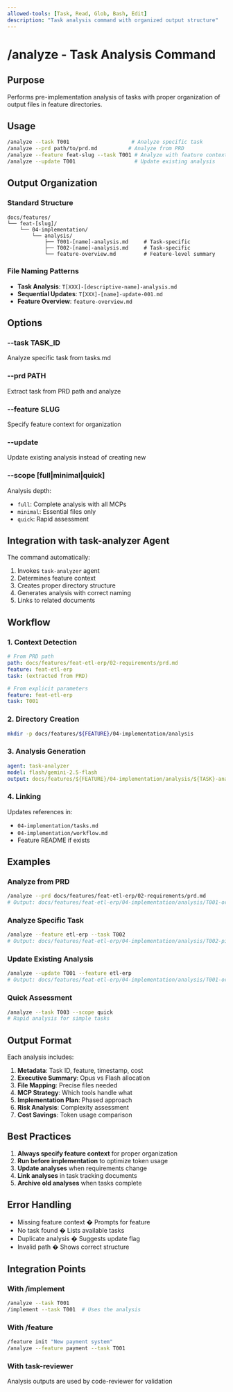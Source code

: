 ```yaml
---
allowed-tools: [Task, Read, Glob, Bash, Edit]
description: "Task analysis command with organized output structure"
---
```


# /analyze - Task Analysis Command

## Purpose
Performs pre-implementation analysis of tasks with proper organization of output files in feature directories.

## Usage
```bash
/analyze --task T001                    # Analyze specific task
/analyze --prd path/to/prd.md          # Analyze from PRD
/analyze --feature feat-slug --task T001 # Analyze with feature context
/analyze --update T001                   # Update existing analysis
```

## Output Organization

### Standard Structure
```
docs/features/
└── feat-[slug]/
    └── 04-implementation/
        └── analysis/
            ├── T001-[name]-analysis.md     # Task-specific
            ├── T002-[name]-analysis.md     # Task-specific
            └── feature-overview.md         # Feature-level summary
```

### File Naming Patterns
- **Task Analysis**: `T[XXX]-[descriptive-name]-analysis.md`
- **Sequential Updates**: `T[XXX]-[name]-update-001.md`
- **Feature Overview**: `feature-overview.md`

## Options

### --task TASK_ID
Analyze specific task from tasks.md

### --prd PATH
Extract task from PRD path and analyze

### --feature SLUG
Specify feature context for organization

### --update
Update existing analysis instead of creating new

### --scope [full|minimal|quick]
Analysis depth:
- `full`: Complete analysis with all MCPs
- `minimal`: Essential files only
- `quick`: Rapid assessment

## Integration with task-analyzer Agent

The command automatically:
1. Invokes `task-analyzer` agent
2. Determines feature context
3. Creates proper directory structure
4. Generates analysis with correct naming
5. Links to related documents

## Workflow

### 1. Context Detection
```yaml
# From PRD path
path: docs/features/feat-etl-erp/02-requirements/prd.md
feature: feat-etl-erp
task: (extracted from PRD)

# From explicit parameters
feature: feat-etl-erp
task: T001
```

### 2. Directory Creation
```bash
mkdir -p docs/features/${FEATURE}/04-implementation/analysis
```

### 3. Analysis Generation
```yaml
agent: task-analyzer
model: flash/gemini-2.5-flash
output: docs/features/${FEATURE}/04-implementation/analysis/${TASK}-analysis.md
```

### 4. Linking
Updates references in:
- `04-implementation/tasks.md`
- `04-implementation/workflow.md`
- Feature README if exists

## Examples

### Analyze from PRD
```bash
/analyze --prd docs/features/feat-etl-erp/02-requirements/prd.md
# Output: docs/features/feat-etl-erp/04-implementation/analysis/T001-organization-analysis.md
```

### Analyze Specific Task
```bash
/analyze --feature etl-erp --task T002
# Output: docs/features/feat-etl-erp/04-implementation/analysis/T002-pipeline-analysis.md
```

### Update Existing Analysis
```bash
/analyze --update T001 --feature etl-erp
# Output: docs/features/feat-etl-erp/04-implementation/analysis/T001-organization-update-001.md
```

### Quick Assessment
```bash
/analyze --task T003 --scope quick
# Rapid analysis for simple tasks
```

## Output Format

Each analysis includes:
1. **Metadata**: Task ID, feature, timestamp, cost
2. **Executive Summary**: Opus vs Flash allocation
3. **File Mapping**: Precise files needed
4. **MCP Strategy**: Which tools handle what
5. **Implementation Plan**: Phased approach
6. **Risk Analysis**: Complexity assessment
7. **Cost Savings**: Token usage comparison

## Best Practices

1. **Always specify feature context** for proper organization
2. **Run before implementation** to optimize token usage
3. **Update analyses** when requirements change
4. **Link analyses** in task tracking documents
5. **Archive old analyses** when tasks complete

## Error Handling

- Missing feature context � Prompts for feature
- No task found � Lists available tasks
- Duplicate analysis � Suggests update flag
- Invalid path � Shows correct structure

## Integration Points

### With /implement
```bash
/analyze --task T001
/implement --task T001  # Uses the analysis
```

### With /feature
```bash
/feature init "New payment system"
/analyze --feature payment --task T001
```

### With task-reviewer
Analysis outputs are used by code-reviewer for validation